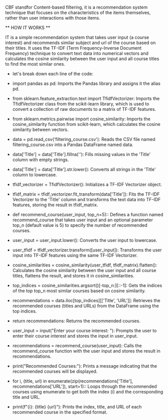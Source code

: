CBF standfor Content-based filtering, it is a recommendation system technique that focuses on the characteristics of the items themselves, rather than user interactions with those items.

** HOW IT WORKS **


IT is a simple recommendation system that takes user input (a course interest) and recommends similar subject and url of the course based on their titles. 
It uses the TF-IDF (Term Frequency-Inverse Document Frequency) technique to convert text data into numerical vectors and calculates the cosine similarity 
between the user input and all course titles to find the most similar ones.

* let's break down each line of the code:

* import pandas as pd: Imports the Pandas library and assigns it the alias pd.

* from sklearn.feature_extraction.text import TfidfVectorizer: Imports the TfidfVectorizer class from the scikit-learn library,
  which is used to convert a collection of raw documents to a matrix of TF-IDF features.
  
* from sklearn.metrics.pairwise import cosine_similarity: Imports the cosine_similarity function from scikit-learn, which calculates the cosine similarity between vectors.

* data = pd.read_csv('filtering_course.csv'): Reads the CSV file named filtering_course.csv into a Pandas DataFrame named data.

* data['Title'] = data['Title'].fillna(''): Fills missing values in the 'Title' column with empty strings.

* data['Title'] = data['Title'].str.lower(): Converts all strings in the 'Title' column to lowercase.

* tfidf_vectorizer = TfidfVectorizer(): Initializes a TF-IDF Vectorizer object.

* tfidf_matrix = tfidf_vectorizer.fit_transform(data['Title']): Fits the TF-IDF Vectorizer to the 'Title' column and transforms the text data into TF-IDF features, storing the result in tfidf_matrix.

* def recommend_course(user_input, top_n=5):: Defines a function named recommend_course that takes user input and an optional parameter top_n (default value is 5) to specify the number of recommended courses.

* user_input = user_input.lower(): Converts the user input to lowercase.

* user_tfidf = tfidf_vectorizer.transform([user_input]): Transforms the user input into TF-IDF features using the same TF-IDF Vectorizer.

* cosine_similarities = cosine_similarity(user_tfidf, tfidf_matrix).flatten(): Calculates the cosine similarity between the user input and all course titles, 
 flattens the result, and stores it in cosine_similarities.

* top_indices = cosine_similarities.argsort()[-top_n:][::-1]: Gets the indices of the top top_n most similar courses based on cosine similarity.

* recommendations = data.iloc[top_indices][['Title', 'URL']]: Retrieves the recommended courses (titles and URLs) from the DataFrame using the top indices.

* return recommendations: Returns the recommended courses.

* user_input = input("Enter your course interest: "): Prompts the user to enter their course interest and stores the input in user_input.

* recommendations = recommend_course(user_input): Calls the recommend_course function with the user input and stores the result in recommendations.

* print("Recommended Courses:"): Prints a message indicating that the recommended courses will be displayed.

* for i, (title, url) in enumerate(zip(recommendations['Title'], recommendations['URL']), start=1):: Loops through the recommended courses using enumerate to get both the index (i) 
 and the corresponding title and URL.

* print(f"{i}: {title} {url}"): Prints the index, title, and URL of each recommended course in the specified format.
<!-- thank you -->